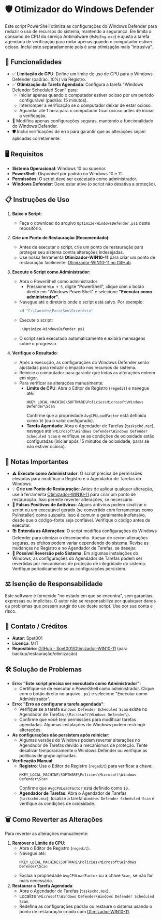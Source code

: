 # 🛡️ Otimizador do Windows Defender

Este script PowerShell otimiza as configurações do Windows Defender para reduzir o uso de recursos do sistema, mantendo a segurança. Ele limita o consumo de CPU do serviço Antimalware (`MsMpEng.exe`) e ajusta a tarefa agendada de verificação para rodar apenas quando o computador estiver ocioso. Incluí este separadamente pois é uma otimização mais "intrusiva".

## 🚀 Funcionalidades

- ✅ **Limitação de CPU**: Define um limite de uso de CPU para o Windows Defender (padrão: 10%) via Registro.
- ✅ **Otimização da Tarefa Agendada**: Configura a tarefa "Windows Defender Scheduled Scan" para:
  - Iniciar apenas quando o computador estiver ocioso por um período configurável (padrão: 15 minutos).
  - Interromper a verificação se o computador deixar de estar ocioso.
  - Aguardar até 1 hora para o computador ficar ocioso antes de iniciar a verificação.
- 🔧 Modifica apenas configurações seguras, mantendo a funcionalidade do Windows Defender.
- 🛡️ Inclui verificações de erro para garantir que as alterações sejam aplicadas corretamente.

## 🖥️ Requisitos

- **Sistema Operacional**: Windows 10 ou superior.
- **PowerShell**: Disponível por padrão no Windows 10 e 11.
- **Permissões**: O script deve ser executado como administrador.
- **Windows Defender**: Deve estar ativo (o script não desativa a proteção).

## 📋 Instruções de Uso

1. **Baixe o Script**:
   - Faça o download do arquivo `Optimize-WindowsDefender.ps1` deste repositório.

2. **Crie um Ponto de Restauração (Recomendado)**:
   - Antes de executar o script, crie um ponto de restauração para proteger seu sistema contra alterações indesejadas.
   - Use nossa ferramenta **Otimizador-WIN10-11** para criar um ponto de restauração facilmente: [Otimizador-WIN10-11 no GitHub](https://github.com/Spet001/Otimizador-WIN10-11).

3. **Execute o Script como Administrador**:
   - Abra o PowerShell como administrador:
     - Pressione `Win + S`, digite "PowerShell", clique com o botão direito em "Windows PowerShell" e selecione **"Executar como administrador"**.
   - Navegue até o diretório onde o script está salvo. Por exemplo:
     ```powershell
     cd "C:\Caminho\Para\Seu\Diretório"
     ```
   - Execute o script:
     ```powershell
     .\Optimize-WindowsDefender.ps1
     ```
   - O script será executado automaticamente e exibirá mensagens sobre o progresso.

4. **Verifique o Resultado**:
   - Após a execução, as configurações do Windows Defender serão ajustadas para reduzir o impacto nos recursos do sistema.
   - Reinicie o computador para garantir que todas as alterações entrem em vigor.
   - Para verificar as alterações manualmente:
     - **Limite de CPU**: Abra o Editor de Registro (`regedit`) e navegue até:
       ```
       HKEY_LOCAL_MACHINE\SOFTWARE\Policies\Microsoft\Windows Defender\Scan
       ```
       Confirme que a propriedade `AvgCPULoadFactor` está definida como `10` (ou o valor configurado).
     - **Tarefa Agendada**: Abra o Agendador de Tarefas (`taskschd.msc`), navegue até `\Microsoft\Windows Defender\Windows Defender Scheduled Scan` e verifique se as condições de ociosidade estão configuradas (iniciar após 15 minutos de ociosidade, parar se não estiver ocioso).

## 🚨 Notas Importantes

- ⚠️ **Execute como Administrador**: O script precisa de permissões elevadas para modificar o Registro e o Agendador de Tarefas do Windows.
- 💡 **Crie um Ponto de Restauração**: Antes de aplicar qualquer alteração, use a ferramenta [Otimizador-WIN10-11](https://github.com/Spet001/Otimizador-WIN10-11) para criar um ponto de restauração. Isso permite reverter alterações, se necessário.
- 🧪 **Falsos Positivos de Antivírus**: Alguns antivírus podem sinalizar o script ou um executável gerado (se convertido com ferramentas como PyInstaller) como suspeito. Isso é comum e geralmente inofensivo, desde que o código-fonte seja confiável. Verifique o código antes de executar.
- 📚 **Entenda as Alterações**: O script modifica configurações do Windows Defender para otimizar o desempenho. Apesar de serem alterações seguras, os efeitos podem variar dependendo do sistema. Revise as mudanças no Registro e no Agendador de Tarefas, se desejar.
- 🔄 **Possível Reversão pelo Sistema**: Em algumas instalações do Windows, as configurações do Agendador de Tarefas podem ser revertidas por mecanismos de proteção de integridade do sistema. Verifique periodicamente se as configurações persistem.

## ⚖️ Isenção de Responsabilidade

Este software é fornecido "no estado em que se encontra", sem garantias expressas ou implícitas. O autor não se responsabiliza por quaisquer danos ou problemas que possam surgir do uso deste script. Use por sua conta e risco.

## 📧 Contato / Créditos

- **Autor**: Spet001
- **Licença**: MIT
- **Repositório**: [GitHub - Spet001/Otimizador-WIN10-11](https://github.com/Spet001/Otimizador-WIN10-11) (para backup/restauração/otimização)

## 🛠️ Solução de Problemas

- **Erro: "Este script precisa ser executado como Administrador"**:
  - Certifique-se de executar o PowerShell como administrador. Clique com o botão direito no arquivo `.ps1` e selecione "Executar como Administrador".
- **Erro: "Erro ao configurar a tarefa agendada"**:
  - Verifique se a tarefa `Windows Defender Scheduled Scan` existe no Agendador de Tarefas (`\Microsoft\Windows Defender\`).
  - Confirme que você tem permissões para modificar tarefas agendadas. Algumas instalações do Windows podem restringir alterações.
- **As configurações não persistem após reiniciar**:
  - Algumas versões do Windows podem reverter alterações no Agendador de Tarefas devido a mecanismos de proteção. Tente desativar temporariamente o Windows Defender ou verifique as políticas de grupo aplicadas.
- **Verificação Manual**:
  - **Registro**: Use o Editor de Registro (`regedit`) para verificar a chave:
    ```
    HKEY_LOCAL_MACHINE\SOFTWARE\Policies\Microsoft\Windows Defender\Scan
    ```
    Confirme que `AvgCPULoadFactor` está definido como `10`.
  - **Agendador de Tarefas**: Abra o Agendador de Tarefas (`taskschd.msc`), localize a tarefa `Windows Defender Scheduled Scan` e verifique as condições de ociosidade.

## 🗑️ Como Reverter as Alterações

Para reverter as alterações manualmente:
1. **Remover o Limite de CPU**:
   - Abra o Editor de Registro (`regedit`).
   - Navegue até:
     ```
     HKEY_LOCAL_MACHINE\SOFTWARE\Policies\Microsoft\Windows Defender\Scan
     ```
   - Exclua a propriedade `AvgCPULoadFactor` ou a chave `Scan`, se não for mais necessária.
2. **Restaurar a Tarefa Agendada**:
   - Abra o Agendador de Tarefas (`taskschd.msc`).
   - Localize `\Microsoft\Windows Defender\Windows Defender Scheduled Scan`.
   - Redefina as configurações padrão ou restaure o sistema usando o ponto de restauração criado com [Otimizador-WIN10-11](https://github.com/Spet001/Otimizador-WIN10-11).